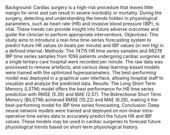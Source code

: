  Background: Cardiac surgery is a high-risk procedure that leaves little margin for error and can result in severe morbidity or mortality. During the surgery, detecting and understanding the trends hidden in physiological parameters, such as heart rate (HR) and invasive blood pressure (IBP), is vital. These trends can provide insight into future adverse outcomes and guide the clinician to perform appropriate interventions. Objectives: This study aims to introduce a real-time time-series forecasting system to predict future HR values (in beats per minute) and IBP values (in mm Hg) in a defined interval. Methods: The 74715 HR time series samples and 98278 IBP time series samples from 1056 patients undergoing cardiac surgeries at a single tertiary care hospital were recorded per minute. The raw data was processed to remove artefacts, and various deep learning-based models were trained with the optimized hyperparameters. The best-performing model was deployed in a graphical user interface, allowing hospital staff to visualize and analyze the predicted data. Results: The Long Short Term Memory (LSTM) model offers the best performance for HR time series prediction with RMSE (5.26) and MAE (2.57). The Bidirectional Short Term Memory (BiLSTM) achieved RMSE (10.22) and MAE (6.28), making it the best-performing model for IBP time series forecasting. Conclusion: Deep neural network models were trained and deployed on non-linear intra-operative time series data to accurately predict the future HR and IBP values. These models may be used in cardiac surgeries to forecast future physiological trends based on short-term physiological history.
